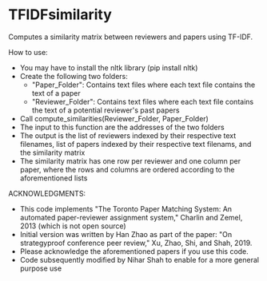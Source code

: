 # TFIDFsimilarity
Computes a similarity matrix between reviewers and papers using TF-IDF.

How to use:
- You may have to install the nltk library (pip install nltk)
- Create the following two folders:
    - "Paper_Folder": Contains text files where each text file contains the text of a paper
    - "Reviewer_Folder": Contains text files where each text file contains the text of a potential reviewer's past papers
- Call compute_similarities(Reviewer_Folder, Paper_Folder) 
- The input to this function are the addresses of the two folders
- The output is the list of reviewers indexed by their respective text filenames, list of papers indexed by their respective text filenams, and the similarity matrix
- The similarity matrix has one row per reviewer and one column per paper, where the rows and columns are ordered according to the aforementioned lists

ACKNOWLEDGMENTS:
- This code implements "The Toronto Paper Matching System: An automated paper-reviewer
assignment system," Charlin and Zemel, 2013  (which is not open source)
- Initial version was written by Han Zhao as part of the paper: "On strategyproof conference peer review," Xu, Zhao, Shi, and Shah, 2019. 
- Please acknowledge the aforementioned papers if you use this code.
- Code subsequently modified by Nihar Shah to enable for a more general purpose use
